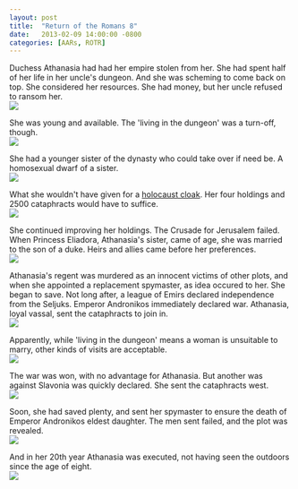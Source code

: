 ```yaml
---
layout: post
title:  "Return of the Romans 8"
date:   2013-02-09 14:00:00 -0800
categories: [AARs, ROTR]
---
```

Duchess Athanasia had had her empire stolen from her. She had spent half of her life in her uncle's dungeon. And she was scheming to come back on top. She considered her resources. She had money, but her uncle refused to ransom her.  
![](/assets/return_of_the_romans_images/8-1.png)

She was young and available. The 'living in the dungeon' was a turn-off, though.  
![](/assets/return_of_the_romans_images/8-2.png)

She had a younger sister of the dynasty who could take over if need be. A homosexual dwarf of a sister.  
![](/assets/return_of_the_romans_images/8-3.png)

What she wouldn't have given for a [holocaust cloak](http://en.wikipedia.org/wiki/The_Princess_Bride_(film)). Her four holdings and 2500 cataphracts would have to suffice.  
![](/assets/return_of_the_romans_images/8-4.png)

She continued improving her holdings. The Crusade for Jerusalem failed. When Princess Eliadora, Athanasia's sister, came of age, she was married to the son of a duke. Heirs and allies came before her preferences.  
![](/assets/return_of_the_romans_images/8-5.png)

Athanasia's regent was murdered as an innocent victims of other plots, and when she appointed a replacement spymaster, as idea occured to her. She began to save. Not long after, a league of Emirs declared independence from the Seljuks. Emperor Andronikos immediately declared war. Athanasia, loyal vassal, sent the cataphracts to join in.  
![](/assets/return_of_the_romans_images/8-6.png)

Apparently, while 'living in the dungeon' means a woman is unsuitable to marry, other kinds of visits are acceptable.  
![](/assets/return_of_the_romans_images/8-7.png)

The war was won, with no advantage for Athanasia. But another was against Slavonia was quickly declared. She sent the cataphracts west.  
![](/assets/return_of_the_romans_images/8-8.png)

Soon, she had saved plenty, and sent her spymaster to ensure the death of Emperor Andronikos eldest daughter. The men sent failed, and the plot was revealed.  
![](/assets/return_of_the_romans_images/8-9.png)

And in her 20th year Athanasia was executed, not having seen the outdoors since the age of eight.  
![](/assets/return_of_the_romans_images/8-10.png)